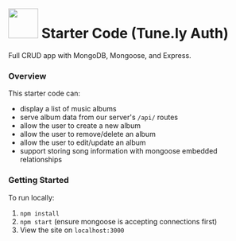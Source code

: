 # <img src="https://cloud.githubusercontent.com/assets/7833470/10899314/63829980-8188-11e5-8cdd-4ded5bcb6e36.png" height="60">  Starter Code (Tune.ly Auth)

Full CRUD app with MongoDB, Mongoose, and Express. 


### Overview

This starter code can:
* display a list of music albums  
* serve album data from our server's `/api/` routes  
* allow the user to create a new album  
* allow the user to remove/delete an album  
* allow the user to edit/update an album  
* support storing song information with mongoose embedded relationships

### Getting Started

To run locally:  
1. `npm install`
1. `npm start` (ensure mongoose is accepting connections first)
1. View the site on `localhost:3000`
